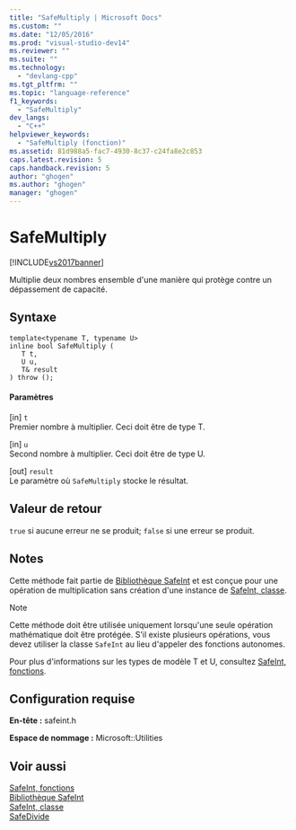 ```yaml
---
title: "SafeMultiply | Microsoft Docs"
ms.custom: ""
ms.date: "12/05/2016"
ms.prod: "visual-studio-dev14"
ms.reviewer: ""
ms.suite: ""
ms.technology: 
  - "devlang-cpp"
ms.tgt_pltfrm: ""
ms.topic: "language-reference"
f1_keywords: 
  - "SafeMultiply"
dev_langs: 
  - "C++"
helpviewer_keywords: 
  - "SafeMultiply (fonction)"
ms.assetid: 81d988a5-fac7-4930-8c37-c24fa8e2c853
caps.latest.revision: 5
caps.handback.revision: 5
author: "ghogen"
ms.author: "ghogen"
manager: "ghogen"
---
```

# SafeMultiply
[!INCLUDE[vs2017banner](../assembler/inline/includes/vs2017banner.md)]

Multiplie deux nombres ensemble d'une manière qui protège contre un dépassement de capacité.  
  
## Syntaxe  
  
```  
template<typename T, typename U>  
inline bool SafeMultiply (  
   T t,  
   U u,  
   T& result  
) throw ();  
```  
  
#### Paramètres  
 \[in\] `t`  
 Premier nombre à multiplier.  Ceci doit être de type T.  
  
 \[in\] `u`  
 Second nombre à multiplier.  Ceci doit être de type U.  
  
 \[out\] `result`  
 Le paramètre où `SafeMultiply` stocke le résultat.  
  
## Valeur de retour  
 `true` si aucune erreur ne se produit; `false` si une erreur se produit.  
  
## Notes  
 Cette méthode fait partie de [Bibliothèque SafeInt](../windows/safeint-library.md) et est conçue pour une opération de multiplication sans création d'une instance de [SafeInt, classe](../windows/safeint-class.md).  
  
> [!NOTE]
>  Cette méthode doit être utilisée uniquement lorsqu'une seule opération mathématique doit être protégée.  S'il existe plusieurs opérations, vous devez utiliser la classe `SafeInt` au lieu d'appeler des fonctions autonomes.  
  
 Pour plus d'informations sur les types de modèle T et U, consultez [SafeInt, fonctions](../windows/safeint-functions.md).  
  
## Configuration requise  
 **En\-tête :** safeint.h  
  
 **Espace de nommage :** Microsoft::Utilities  
  
## Voir aussi  
 [SafeInt, fonctions](../windows/safeint-functions.md)   
 [Bibliothèque SafeInt](../windows/safeint-library.md)   
 [SafeInt, classe](../windows/safeint-class.md)   
 [SafeDivide](../windows/safedivide.md)